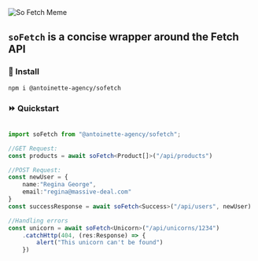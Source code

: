 <img alt="So Fetch Meme" src="https://github.com/user-attachments/assets/5a1968a0-d72a-42a3-8fb3-8a1de9b467c1" />

## `soFetch` is a concise wrapper around the Fetch API

### 🌱 Install

```
npm i @antoinette-agency/sofetch
```

### ⏩ Quickstart

```typescript

import soFetch from "@antoinette-agency/sofetch";

//GET Request:
const products = await soFetch<Product[]>("/api/products")

//POST Request:
const newUser = {
    name:"Regina George", 
    email:"regina@massive-deal.com"
}
const successResponse = await soFetch<Success>("/api/users", newUser)

//Handling errors
const unicorn = await soFetch<Unicorn>("/api/unicorns/1234")
    .catchHttp(404, (res:Response) => {
        alert("This unicorn can't be found")
    })
```
